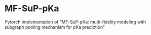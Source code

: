 # MF-SuP-pKa
Pytorch implementation of “MF-SuP-pKa: multi-fidelity modeling with subgraph pooling mechanism for pKa prediction”
